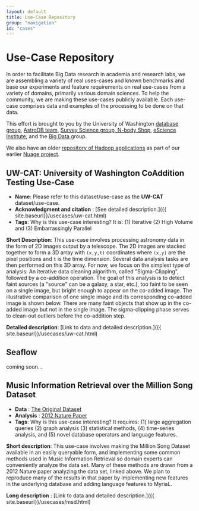 ```yaml
---
layout: default
title: Use-Case Repository
group: "navigation"
id: "cases"
---
```


# Use-Case Repository

In order to facilitate Big Data research in academia and research labs, we are assembling a variety of real uses-cases and known benchmarks and base our experiments and feature requirements on real use-cases from a variety of domains, primarily various domain sciences. To help the community, we are making these use-cases publicly available. Each use-case comprises data and examples of the processing to be done on that data.

This effort is brought to you by the University of Washington [database group](http://db.cs.washington.edu), [AstroDB team](http://db.cs.washington.edu/astrodb/), [Survey Science group,](http://ssg.astro.washington.edu/home_ssg.shtml)[ N-body Shop](http://www-hpcc.astro.washington.edu/), [eScience Institute](http://escience.washington.edu/), and the [Big Data ](http://bigdata.cs.washington.edu)group.

We also have an older [repository of Hadoop applications](http://nuage.cs.washington.edu/repository.php) as part of our earlier [Nuage project](http://nuage.cs.washington.edu).

## UW-CAT: University of Washington CoAddition Testing Use-Case

* **Name**: Please refer to this dataset/use-case as the **UW-CAT** dataset/use-case.
* **Acknowledgment and citation** : [See detailed description.]({{ site.baseurl}}/usecases/uw-cat.html)
* **Tags**: Why is this use-case interesting? It is: (1) Iterative (2) High Volume and (3) Embarrassingly Parallel

**Short Description**: This use-case involves processing astronomy data in the form of 2D images output by a telescope. The 2D images are stacked together to form a 3D array with `(x,y,t)` coordinates where `(x,y)` are the pixel positions and `t` is the time dimension. Several data analysis tasks are then performed on this 3D array. For now, we focus on the simplest type of analysis: An iterative data cleaning algorithm, called "Sigma-Clipping", followed by a co-addition operation. The goal of this analysis is to detect faint sources (a "source" can be a galaxy, a star, etc.), too faint to be seen on a single image, but bright enough to appear on the co-added image. The illustrative comparison of one single image and its corresponding co-added image is shown below. There are many faint objects that show up in the co-added image but not in the single image. The sigma-clipping phase serves to clean-out outliers before the co-addition step.

**Detailed description**: [Link to data and detailed description.]({{ site.baseurl}}/usecases/uw-cat.html)

## Seaflow

coming soon...

## Music Information Retrieval over the Million Song Dataset

* **Data** : [The Original Dataset](http://labrosa.ee.columbia.edu/millionsong/)
* **Analysis** : [2012 Nature Paper](http://www.nature.com/srep/2012/120726/srep00521/full/srep00521.html)
* **Tags**: Why is this use-case interesting? It requires: (1) large aggregation queries (2) graph analysis (3) statistical methods, (4) time-series analysis, and (5) novel database operators and language features.

**Short description**: This use-case involves making the Million Song Dataset available in an easily queryable form, and implementing some common methods used in Music Information Retrieval so domain experts can conveniently analyze the data set. Many of these methods are drawn from a 2012 Nature paper analyzing the data set, linked above. We plan to reproduce many of the results in that paper by implementing new features in the underlying database and adding language features to MyriaL.

**Long description** : [Link to data and detailed description.]({{ site.baseurl}}/usecases/msd.html)
